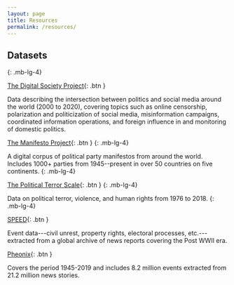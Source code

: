 ```yaml
---
layout: page
title: Resources
permalink: /resources/
---
```



## Datasets
{: .mb-lg-4}

[The Digital Society Project](http://digitalsocietyproject.org/){: .btn }

Data describing the intersection between politics and social media around the world (2000 to 2020), covering topics such as online censorship, polarization and politicization of social media, misinformation campaigns, coordinated information operations, and foreign influence in and monitoring of domestic politics.


[The Manifesto Project](https://manifesto-project.wzb.eu/){: .btn }
{: .mb-lg-4}

A digital corpus of political party manifestos from around the world. Includes 1000+ parties from 1945--present in over 50 countries on five continents.
{: .mb-lg-4}

[The Political Terror Scale](http://www.politicalterrorscale.org/){: .btn }
{: .mb-lg-4}

Data on political terror, violence, and human rights from 1976 to 2018.
{: .mb-lg-4}

[SPEED](https://clinecenter.illinois.edu/project/human-loop-event-data-projects/SPEED/){: .btn }

Event data---civil unrest, property rights, electoral processes, etc.---extracted from a global archive of news reports covering the Post WWII era.

[Pheonix](https://clinecenter.illinois.edu/project/machine-generated-event-data-projects/phoenix-data/){: .btn }

Covers the period 1945-2019 and includes 8.2 million events extracted from 21.2 million news stories. 
